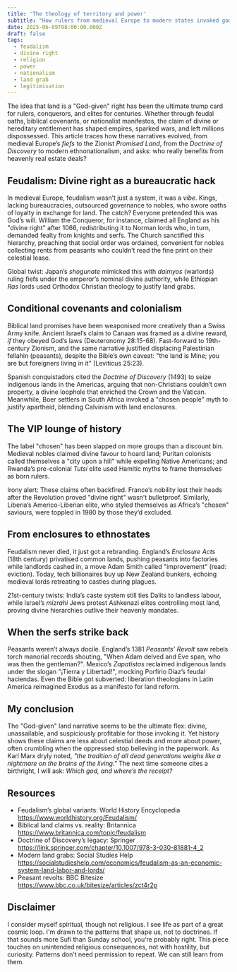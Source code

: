 ```yaml
---
title: 'The theology of territory and power'
subtitle: "How rulers from medieval Europe to modern states invoked gods, swords, and paperwork to justify ownership"
date: 2025-06-09T08:00:00.000Z
draft: false
tags: 
  - feudalism
  - divine right
  - religion
  - power
  - nationalism
  - land grab
  - legitimisation
---
```


The idea that land is a "God-given" right has been the ultimate trump card for rulers, conquerors, and elites for 
centuries. Whether through feudal oaths, biblical covenants, or nationalist manifestos, the claim of divine or 
hereditary entitlement has shaped empires, sparked wars, and left millions dispossessed. This article traces how 
these narratives evolved, from medieval Europe’s *fiefs* to the Zionist *Promised Land*, from the *Doctrine of 
Discovery* to modern ethnonationalism, and asks: who really benefits from heavenly real estate deals?

## Feudalism: Divine right as a bureaucratic hack 

In medieval Europe, feudalism wasn’t just a system, it was a *vibe*. Kings, lacking bureaucracies, outsourced 
governance to nobles, who swore oaths of loyalty in exchange for land. The catch? Everyone pretended this was God’s 
will. William the Conqueror, for instance, claimed all England as his "divine right" after 1066, redistributing it 
to Norman lords who, in turn, demanded fealty from knights and serfs. The Church sanctified this hierarchy, 
preaching that social order was ordained, convenient for nobles collecting rents from peasants who couldn’t read 
the fine print on their celestial lease.  

Global twist: Japan’s *shogunate* mimicked this with *daimyos* (warlords) ruling fiefs under the emperor’s nominal 
divine authority, while Ethiopian *Ras* lords used Orthodox Christian theology to justify land grabs.

## Conditional covenants and colonialism

Biblical land promises have been weaponised more creatively than a Swiss Army knife. Ancient Israel’s claim to Canaan 
was framed as a divine reward, *if* they obeyed God’s laws (Deuteronomy 28:15-68). Fast-forward to 19th-century 
Zionism, and the same narrative justified displacing Palestinian fellahin (peasants), despite the Bible’s own 
caveat: "the land is Mine; you are but foreigners living in it" (Leviticus 25:23).  

Spanish conquistadors cited the *Doctrine of Discovery* (1493) to seize indigenous lands 
in the Americas, arguing that non-Christians couldn’t own property, a divine loophole that enriched the Crown and 
the Vatican. Meanwhile, Boer settlers in South Africa invoked a "chosen people" myth to justify apartheid, 
blending Calvinism with land enclosures.

## The VIP lounge of history

The label "chosen" has been slapped on more groups than a discount bin. Medieval nobles claimed divine favour to 
hoard land; Puritan colonists called themselves a "city upon a hill" while expelling Native Americans; and 
Rwanda’s pre-colonial *Tutsi* elite used Hamitic myths to frame themselves as born rulers.  

Irony alert: These claims often backfired. France’s nobility lost their heads after the Revolution proved 
"divine right" wasn’t bulletproof. Similarly, Liberia’s Americo-Liberian elite, who styled themselves as 
Africa’s "chosen" saviours, were toppled in 1980 by those they’d excluded.

## From enclosures to ethnostates

Feudalism never died, it just got a rebranding. England’s *Enclosure Acts* (18th century) privatised common lands, 
pushing peasants into factories while landlords cashed in, a move Adam Smith called "improvement" (read: eviction). 
Today, tech billionaires buy up New Zealand bunkers, echoing medieval lords retreating to castles during plagues.  

21st-century twists: India’s caste system still ties Dalits to landless labour, while Israel’s *mizrahi* Jews 
protest Ashkenazi elites controlling most land, proving divine hierarchies outlive their heavenly mandates.

## When the serfs strike back

Peasants weren’t always docile. England’s 1381 *Peasants’ Revolt* saw rebels torch manorial records shouting, 
"When Adam delved and Eve span, who was then the gentleman?". Mexico’s *Zapatistas* reclaimed indigenous lands 
under the slogan "¡Tierra y Libertad!", mocking Porfirio Díaz’s feudal haciendas. Even the Bible got subverted: 
liberation theologians in Latin America reimagined Exodus as a manifesto for land reform.

## My conclusion

The "God-given" land narrative seems to be the ultimate flex: divine, unassailable, and suspiciously profitable 
for those invoking it. Yet history shows these claims are less about celestial deeds and more about power, often 
crumbling when the oppressed stop believing in the paperwork. As Karl Marx dryly noted, 
*"the tradition of all dead generations weighs like a nightmare on the brains of the living."* The next time someone 
cites a birthright, I will ask: *Which god, and where’s the receipt?*

## Resources

- Feudalism’s global variants: World History Encyclopedia https://www.worldhistory.org/Feudalism/
- Biblical land claims vs. reality: Britannica https://www.britannica.com/topic/feudalism
- Doctrine of Discovery’s legacy: Springer https://link.springer.com/chapter/10.1007/978-3-030-81881-4_2
- Modern land grabs: Social Studies Help https://socialstudieshelp.com/economics/feudalism-as-an-economic-system-land-labor-and-lords/ 
- Peasant revolts: BBC Bitesize https://www.bbc.co.uk/bitesize/articles/zct4r2p 

## Disclaimer

I consider myself spiritual, though not religious. I see life as part of a great cosmic loop. I'm drawn to the 
patterns that shape us, not to doctrines. If that sounds more Sufi than Sunday school, you’re probably right. 
This piece touches on unintended religious consequences, not with hostility, but curiosity. Patterns don’t need 
permission to repeat. We can still learn from them.
